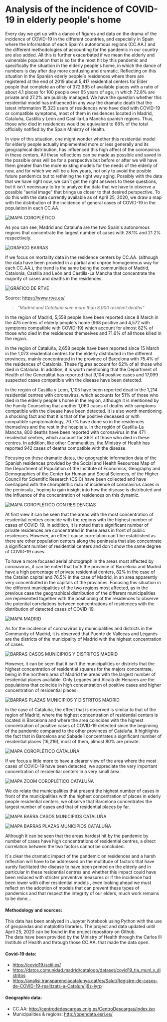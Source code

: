 # Analysis of the incidence of COVID-19 in elderly people's home  

Every day we get up with a dance of figures and data on the drama of the incidence of COVID-19 in the different countries, and especially in Spain where the information of each Spain's autonomous regions (CC.AA.) and the different methodologies of accounting for the pandemic in our country are also added. All this is further exacerbated if we mean the elderly and vulnerable population that is so far the most hit by this pandemic and specifically the situation in the elderly people's home, in which the dance of numbers is day after day more confusing and dramatic.
Reflecting on this situation in the Spanish ederly people´s residences where there are registered at the end of 2019 about 5,417 residential centers for Elder people that complete an offer of 372,985 of available places with a ratio of about 4.1 places for 100 people over 65 years of age, in which 72.8% are private and 27.2% are publicly managed. We have the question whether this residential model has influenced in any way the dramatic death that the latest information 15,323 users of residences who have died with COVID-19 or compatible symptoms, most of them in residences located in Madrid, Cataluña, Castilla y León and Castilla-La Mancha spanish regions. Thus, those who died in residences would be equivalent to 68% of the total officially notified by the Spain Ministry of Health.  

In view of this situation, one might wonder whether this residential model for elderly people actually implemented more or less generally and its geographical distribution, has influenced this high affect of the coronavirus in these centers. All these reflections can be made as possible and saved in the possible ones will be for a perspective but before or after we will have them greater than the more existing models for the needs of the elderly of now, and for which we will be a few years, not only to avoid the posible future pandemics but to rethining the right way aging.
Possibly with the data that we have right now, we can´t get the right answers to these questions, but it isn´t necessary to try to analyze the data that we have to observe a possible "aerial image" that brings us closer to that desired perspective.
To do this with the data currently available as of April 25, 2020, we draw a map with the distribution of the incidence of general cases of COVID-19 in the population in each CC.AA.

![MAPA COROPLÉTICO](/images/Distribucion_casos_ccaa.jpg)

As you can see, Madrid and Cataluña are the two Spain's autonomous regions that concentrate the largest number of cases with 28.1% and 21.2% respectively.

![GRÁFICO BARRAS](/images/Distribucion_casos_ccaa_barh.jpg)  

If we focus on mortality data in the residence centers by CC.AA. (although the data have been provided in a partial and unproe homogeneous way for each CC.AA.), the trend is the same being the communities of Madrid, Catalonia, Castilla and León and Castilla-La Mancha that concentrate the majority of cases and deaths in the residences.  

![GRÁFICO DE RTVE](/images/Muertes_en_Residencias_por_CCAA_RTVE.jpg)  

Source: https://www.rtve.es/
>  _“Madrid and Cataluña sum more than 8,000 resident deaths”_  

In the region of Madrid, 5,558 people have been reported  since 8 March in the 475 centres of elderly people's home (968 positive and 4,572 with symptoms compatible with COVID-19) which account for almost 82% of those who died in the residences themselves and 71.6% of all those killed in the region.  

In the region of Cataluña, 2,658 people have been reported since 15 March in the 1,073 residential centres for the elderly distributed in the different provinces, mainly concentrated in the province of Barcelona with 75.4% of the residences of Catalonia. These figures account for 62% of all those who died in Cataluña. In addition, it is worth mentioning that the Department of Health of the Generalitat has reported that 9,104 positive cases and 17,099 suspected cases compatible with the disease have been detected.  

In the región of Castilla y León, 1,105 have been reported dead in the 1,214 residential centres with coronavirus, which accounts for 51% of those who died in the elderly people's home in the region, although it is mentioned by the Family Counseling that another 1,060 cases of deaths with symptoms compatible with the disease have been detected. It is also worth mentioning a shocking fact and that it is that of the positive deceased or with compatible symptomatology, 70.7% have done so in the residences themselves and the rest in the hospitals.
In the región of Castilla-La Mancha, 800 deaths have been reported with coronavirus in the 471 residential centres, which account for 36% of those who died in these centres. In addition, like other Communities, the Ministry of Health has reported 942 cases of deaths compatible with the disease.  

Focusing on these dramatic dates, the geographic information data of the Spanish residences provided by the Social and Health Resources Map of the Department of Population of the Institute of Economics, Geography and Demographics of the Center for Human and Social Sciences, of the Higher Council for Scientific Research (CSIC) have been collected and have overlapped with the choroplethic map of incidence of coronavirus cases in the peninsula , hoping to gain insight into how the disease is distributed and the influence of the concentration of residences on this dynamic.

![MAPA COROPLÉTICO CON RESIDENCIAS](/images/Distribución_geográfica_Casos_y_Residencias.jpg)

At first view it can be seen that the areas with the most concentration of residential centres coincide with the regions with the highest number of cases of COVID-19. In addition, it is noted that a significant number of private residences are concentrated in these areas in front of public residences. However, an effect-cause correlation can´t be established as there are other population centers along the peninsula that also concentrate a significant number of residential centers and don´t show the same degree of COVID-19 cases.  

To have a more focused aerial photograph in the areas most affected by coronavirus, it can be noted that both the province of Barcelona and Madrid have a high percentage of private residential centers, 82% in the case of the Catalan capital and 76.5% in the case of Madrid, in an area apparently very concentrated in the capitals of the provinces. Focusing this situation in the different municipalities of the two regions most affected, as in the previous case the geographical distribution of the different municipalities are represented together with the positioning of the residences to observe the potential correlations between concentrations of residences with the distribution of detected cases of COVID-19.  

![MAPA MADRID](/images/Distribución_geográfica_Casos_y_Residencias_CAM.jpg)

As for the incidence of coronavirus by municipalities and districts in the Community of Madrid, it is observed that Puente de Vallecas and Leganés are the districts of the municipality of Madrid with the highest concentration of cases.  

![BARRAS CASOS MUNICIPIOS Y DISTRITOS MADRID](/images/Distribucion_casos_MuniCAM_barh.jpg)  

However, it can be seen that it isn´t the municipalities or districts that the highest concentration of residential squares for the majors concentrate, being in the northern area of Madrid the areas with the largest number of residential places available. Only Leganés and Alcalá de Henares are the populations that coincide in high concentration of positive cases and higher concentration of residential places.  

![BARRAS PLAZAS MUNICIPIOS Y DISTRITOS MADRID](/images/Distribucion_plazasRes_MuniCAM_barh.jpg)

In the case of Cataluña, the effect that is observed is similar to that of the region of Madrid, where the highest concentration of residential centers is located in Barcelona and where the area coincides with the highest concentration of positive cases of COVID-19 detected since the beginning of the pandemic compared to the other provinces of Cataluña. It highlights the fact that in Barcelona and Sabadell concentrates a significant number of residential places (16,216), most of them, almost 80% are private.  

![MAPA COROPLÉTICO CATALUÑA](/images/Distribución_geográfica_Casos_y_Residencias_CATjpg.jpg)  

If we focus a little more to have a clearer view of the area where the most cases of COVID-19 have been detected, we appreciate the very important concentration of residential centers in a very small área.  

![MAPA ZOOM COROPLÉTICO CATALUÑA](/images/Distribución_geográfica_Casos_y_Residencias_ZoomCATjpg.jpg)   

We do relate the municipalities that present the highest number of cases in front of the municipalities with the highest concentration of places in ederly people residential centers, we observe that Barcelona concentrates the largest number of cases and that of residential places by far.  

![MAPA BARRA CASOS MUNICIPIOS CATALUÑA](/images/Distribucion_casos_MuniCAT_barh.jpg)  

![MAPA BARRAS PLAZAS MUNICIPIOS CATALUÑA](/images/Distribucion_plazasRes_MuniCAT_barh.jpg)

Although it can be seen that the areas hardest hit by the pandemic by number of cases have high concentrations of residential centres, a direct correlation between the two factors cannot be concluded.  

It´s clear the dramatic impact of the pandemic on residences and a harsh reflection will have to be addressed on the multitude of factors that have surely facilitated the disease to have been primed on the elderly and in particular in these residential centres and whether this impact could have been reduced with stricter preventive measures or if the incidence had been lower with other residential models , even looking ahead we must reflect on the adoption of models that can prevent these types of pandemics and that respect the integrity of our elders, much work remains to be done...

#### Methodology and sources:   
This data has been analyzed in Jupyter Notebook using Python with the use of geopandas and matplotlib libraries. The project and data updated until April 25, 2020 can be found in the project repository on Github.  
The data have been provided by the Ministry of Health through the Carlos III Institute of Health and through those CC.AA. that made the data open.
#### Covid-19 data:  
- https://covid19.isciii.es/
- https://datos.comunidad.madrid/catalogo/dataset/covid19_tia_muni_y_distritos
- https://analisi.transparenciacatalunya.cat/es/Salut/Registre-de-casos-de-COVID-19-realitzats-a-Catalun/jj6z-iyrp
#### Geographic data:
- CC.AA: http://centrodedescargas.cnig.es/CentroDescargas/index.jsp  
- Municipalities & regions: http://opendata.esri.es/  
